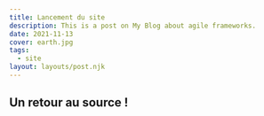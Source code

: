 ```yaml
---
title: Lancement du site
description: This is a post on My Blog about agile frameworks.
date: 2021-11-13
cover: earth.jpg
tags:
  - site
layout: layouts/post.njk
---
```


## Un retour au source !


